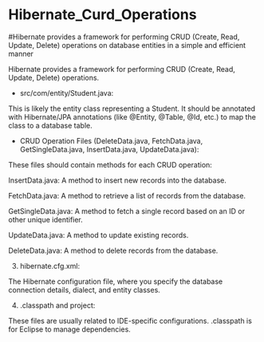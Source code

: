 # Hibernate_Curd_Operations

#Hibernate provides a framework for performing CRUD (Create, Read, Update, Delete) operations on database entities in a simple and efficient manner

Hibernate provides a framework for performing CRUD (Create, Read, Update, Delete) operations.

* src/com/entity/Student.java:

This is likely the entity class representing a Student. It should be annotated with Hibernate/JPA annotations (like @Entity, @Table, @Id, etc.) to map the class to a database table.

* CRUD Operation Files (DeleteData.java, FetchData.java, GetSingleData.java, InsertData.java, UpdateData.java):

These files should contain methods for each CRUD operation:

InsertData.java: A method to insert new records into the database.

FetchData.java: A method to retrieve a list of records from the database.

GetSingleData.java: A method to fetch a single record based on an ID or other unique identifier.

UpdateData.java: A method to update existing records.

DeleteData.java: A method to delete records from the database.

3. hibernate.cfg.xml:

The Hibernate configuration file, where you specify the database connection details, dialect, and entity classes.

4. .classpath and project:

These files are usually related to IDE-specific configurations. .classpath is for Eclipse to manage dependencies.


